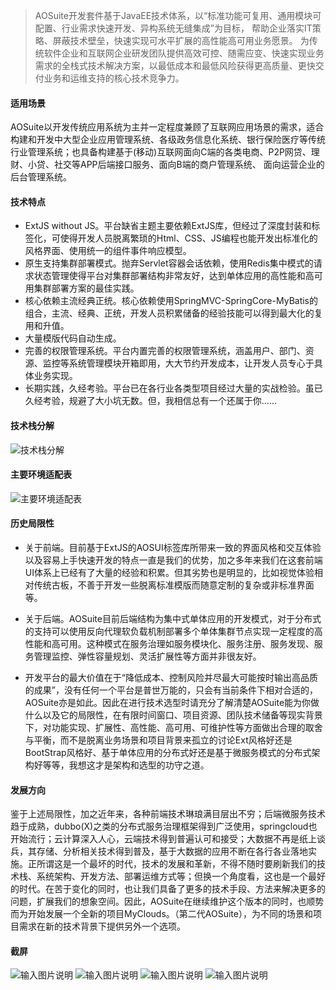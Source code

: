 >AOSuite开发套件基于JavaEE技术体系，以“标准功能可复用、通用模块可配置、行业需求快速开发、异构系统无缝集成”为目标， 帮助企业落实IT策略、屏蔽技术壁垒，快速实现可水平扩展的高性能高可用业务愿景。 为传统软件企业和互联网企业研发团队提供高效可控、随需应变、快速实现业务需求的全栈式技术解决方案，以最低成本和最低风险获得更高质量、更快交付业务和运维支持的核心技术竞争力。

#### 适用场景
AOSuite以开发传统应用系统为主并一定程度兼顾了互联网应用场景的需求，适合构建和开发中大型企业应用管理系统、各级政务信息化系统、银行保险医疗等传统行业管理系统；也具备构建基于(移动)互联网面向C端的各类电商、P2P网贷、理财、小贷、社交等APP后端接口服务、面向B端的商户管理系统、 面向运营企业的后台管理系统。

#### 技术特点
- ExtJS without JS。平台缺省主题主要依赖ExtJS库，但经过了深度封装和标签化，可使得开发人员脱离繁琐的Html、CSS、JS编程也能开发出标准化的风格界面、使用统一的组件事件响应模型。
- 原生支持集群部署模式。抛弃Servlet容器会话依赖，使用Redis集中模式的请求状态管理使得平台对集群部署结构非常友好，达到单体应用的高性能和高可用集群部署方案的最佳实践。
- 核心依赖主流经典正统。核心依赖使用SpringMVC-SpringCore-MyBatis的组合，主流、经典、正统，开发人员积累储备的经验技能可以得到最大化的复用和升值。
- 大量模版代码自动生成。
- 完善的权限管理系统。平台内置完善的权限管理系统，涵盖用户、部门、资源、监控等系统管理模块开箱即用，大大节约开发成本，让开发人员专心于具体业务实现。
- 长期实践，久经考验。平台已在各行业各类型项目经过大量的实战检验。虽已久经考验，规避了大小坑无数。但，我相信总有一个还属于你......

#### 技术栈分解 
![技术栈分解](https://git.oschina.net/uploads/images/2017/0617/015358_cd069c83_431745.png "技术栈分解")

#### 主要环境适配表 
![主要环境适配表](https://git.oschina.net/uploads/images/2017/0617/115637_cc4f09ab_431745.png "主要环境适配表")

#### 历史局限性
- 关于前端。目前基于ExtJS的AOSUI标签库所带来一致的界面风格和交互体验以及容易上手快速开发的特点一直是我们的优势，加之多年来我们在这套前端UI体系上已经有了大量的经验和积累。但其劣势也是明显的，比如视觉体验相对传统古板，不善于开发一些脱离标准模版而随意定制的复杂或非标准界面等。

- 关于后端。AOSuite目前后端结构为集中式单体应用的开发模式，对于分布式的支持可以使用反向代理软负载机制部署多个单体集群节点实现一定程度的高性能和高可用。这种模式在服务治理如服务模块化、服务注册、服务发现、服务管理监控、弹性容量规划、灵活扩展性等方面并非很友好。

- 开发平台的最大价值在于“降低成本、控制风险并尽最大可能按时输出高品质的成果”，没有任何一个平台是普世万能的，只会有当前条件下相对合适的，AOSuite亦是如此。因此在进行技术选型时请充分了解清楚AOSuite能为你做什么以及它的局限性，在有限时间窗口、项目资源、团队技术储备等现实背景下，对功能实现、扩展性、高性能、高可用、可维护性等方面做出合理的取舍与平衡，而不是脱离业务场景和项目背景来孤立的讨论Ext风格好还是BootStrap风格好、基于单体应用的分布式好还是基于微服务模式的分布式架构好等等，我想这才是架构和选型的功守之道。

#### 发展方向
鉴于上述局限性，加之近年来，各种前端技术琳琅满目层出不穷；后端微服务技术趋于成熟，dubbo(X)之类的分布式服务治理框架得到广泛使用，springcloud也开始流行；云计算深入人心，云端技术得到普遍认可和接受；大数据不再是纸上谈兵，其存储、分析相关技术得到普及，基于大数据的应用不断在各行各业落地实施。正所谓这是一个最坏的时代，技术的发展和革新，不得不随时要刷新我们的技术栈、系统架构、开发方法、部署运维方式等；但换一个角度看，这也是一个最好的时代。在苦于变化的同时，也让我们具备了更多的技术手段、方法来解决更多的问题，扩展我们的想象空间。因此，AOSuite在继续维护这个版本的同时，也顺势而为开始发展一个全新的项目MyClouds。（第二代AOSuite），为不同的场景和项目需求在新的技术背景下提供另外一个选项。

#### 截屏
![输入图片说明](https://images.gitee.com/uploads/images/2020/0418/191112_d8f48c45_431745.jpeg "234451_cBH6_729512.jpg")
![输入图片说明](https://images.gitee.com/uploads/images/2020/0418/191126_f4ee7e92_431745.gif "29064732_Z0El.gif")
![输入图片说明](https://images.gitee.com/uploads/images/2020/0418/164749_99e89ca6_431745.jpeg "default.jpeg")
![输入图片说明](https://images.gitee.com/uploads/images/2020/0418/164802_ee3a07d9_431745.gif "aosuite.gif")